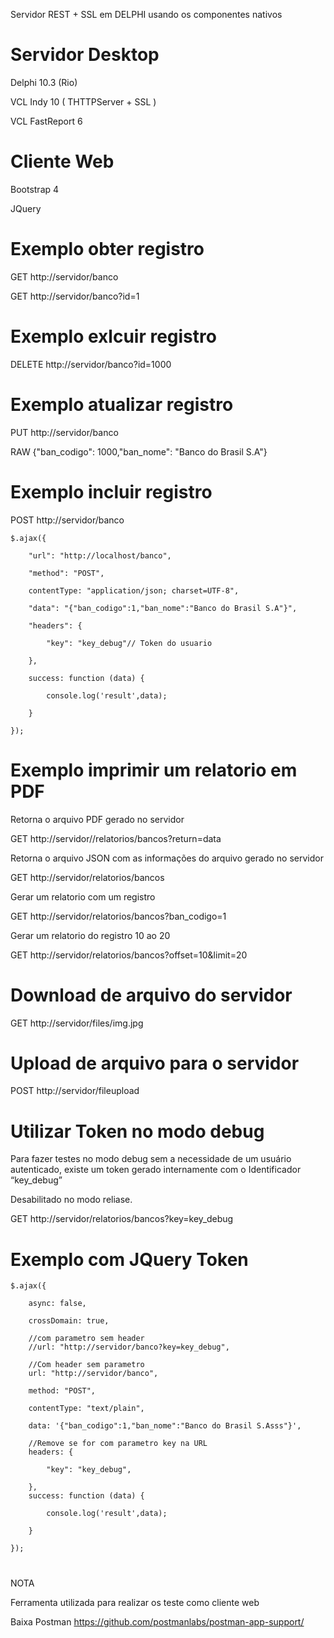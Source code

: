 Servidor REST + SSL em DELPHI usando os componentes nativos

# Servidor Desktop
  Delphi 10.3 (Rio)
  
  VCL Indy 10 ( THTTPServer + SSL )
  
  VCL FastReport 6
  
# Cliente Web
 Bootstrap 4
 
 JQuery
  
#
# Exemplo obter registro
GET http://servidor/banco

GET http://servidor/banco?id=1

# Exemplo exlcuir registro
DELETE http://servidor/banco?id=1000

# Exemplo atualizar registro
PUT http://servidor/banco

RAW {"ban_codigo": 1000,"ban_nome": "Banco do Brasil S.A"}

# Exemplo incluir registro
POST http://servidor/banco

	$.ajax({

		"url": "http://localhost/banco",
  
		"method": "POST",
  
		contentType: "application/json; charset=UTF-8",
  
		"data": "{"ban_codigo":1,"ban_nome":"Banco do Brasil S.A"}",
  
		"headers": {
  
			"key": "key_debug"// Token do usuario
	
		},
  
		success: function (data) {
  
			console.log('result',data);
		
		}
  
	});

# Exemplo imprimir um relatorio em PDF
Retorna o arquivo PDF gerado no servidor 

GET http://servidor//relatorios/bancos?return=data

Retorna o arquivo JSON com as informações do arquivo gerado no servidor 

GET http://servidor/relatorios/bancos

Gerar um relatorio com um registro

GET http://servidor/relatorios/bancos?ban_codigo=1

Gerar um relatorio do registro 10 ao 20

GET http://servidor/relatorios/bancos?offset=10&limit=20

# Download de arquivo do servidor
GET http://servidor/files/img.jpg

# Upload de arquivo para o servidor
POST http://servidor/fileupload

#

# Utilizar Token no modo debug
Para fazer testes no modo debug sem a necessidade de um usuário autenticado, existe um token gerado internamente com o Identificador “key_debug” 

Desabilitado no modo reliase.

GET http://servidor/relatorios/bancos?key=key_debug


# Exemplo com JQuery Token

	$.ajax({
	
		async: false,
		
		crossDomain: true,	
		
		//com parametro sem header		
		//url: "http://servidor/banco?key=key_debug",
		
		//Com header sem parametro
		url: "http://servidor/banco",
		
		method: "POST",
		
		contentType: "text/plain",
		
		data: '{"ban_codigo":1,"ban_nome":"Banco do Brasil S.Asss"}',
		
		//Remove se for com parametro key na URL		
		headers: {
		
			"key": "key_debug",
			
		},
		success: function (data) {
	  
			console.log('result',data);
						
		}
	  
	});
#

NOTA 

Ferramenta utilizada para realizar os teste como cliente web

Baixa Postman https://github.com/postmanlabs/postman-app-support/ 

